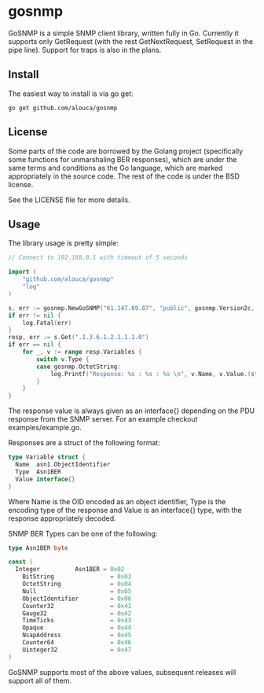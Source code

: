 gosnmp
======

GoSNMP is a simple SNMP client library, written fully in Go. Currently it supports only GetRequest (with the rest GetNextRequest, SetRequest in the pipe line). Support for traps is also in the plans.


Install
-------

The easiest way to install is via go get:

    go get github.com/alouca/gosnmp

License
-------

Some parts of the code are borrowed by the Golang project (specifically some functions for unmarshaling BER responses), which are under the same terms and conditions as the Go language, which are marked appropriately in the source code. The rest of the code is under the BSD license.

See the LICENSE file for more details.

Usage
-----
The library usage is pretty simple:

```go
// Connect to 192.168.0.1 with timeout of 5 seconds

import (
	"github.com/alouca/gosnmp"
	"log"
)

s, err := gosnmp.NewGoSNMP("61.147.69.87", "public", gosnmp.Version2c, 5)
if err != nil {
	log.Fatal(err)
}
resp, err := s.Get(".1.3.6.1.2.1.1.1.0")
if err == nil {
	for _, v := range resp.Variables {
		switch v.Type {
		case gosnmp.OctetString:
			log.Printf("Response: %s : %s : %s \n", v.Name, v.Value.(string), v.Type.String())
		}
	}
}
```

The response value is always given as an interface{} depending on the PDU response from the SNMP server. For an example checkout examples/example.go.

Responses are a struct of the following format:

```go
type Variable struct {
  Name  asn1.ObjectIdentifier
  Type  Asn1BER
  Value interface{}
}
```

Where Name is the OID encoded as an object identifier, Type is the encoding type of the response and Value is an interface{} type, with the response appropriately decoded.

SNMP BER Types can be one of the following:

```go
type Asn1BER byte

const (
  Integer          Asn1BER = 0x02
	BitString                = 0x03
	OctetString              = 0x04
	Null                     = 0x05
	ObjectIdentifier         = 0x06
	Counter32                = 0x41
	Gauge32                  = 0x42
	TimeTicks                = 0x43
	Opaque                   = 0x44
	NsapAddress              = 0x45
	Counter64                = 0x46
	Uinteger32               = 0x47
)
```

GoSNMP supports most of the above values, subsequent releases will support all of them.
